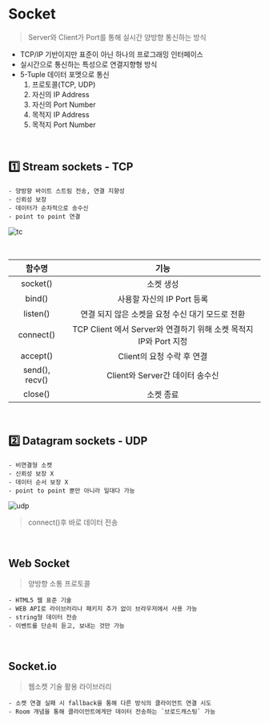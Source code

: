 # Socket
> Server와 Client가 Port를 통해 실시간 양방향 통신하는 방식

- TCP/IP 기반이지만 표준이 아닌 하나의 프로그래밍 인터페이스
- 실시간으로 통신하는 특성으로 연결지향형 방식
- 5-Tuple 데이터 포멧으로 통신
    1. 프로토콜(TCP, UDP)
    2. 자신의 IP Address
    3. 자신의 Port Number
    4. 목적지 IP Address
    5. 목적지 Port Number

<br/>

## 1️⃣ Stream sockets - TCP

```
- 양방향 바이트 스트림 전송, 연결 지향성
- 신뢰성 보장
- 데이터가 순차적으로 송수신
- point to point 연결
```

![tc](https://on1ystar.github.io/public/img/socket/socket-1-3.png)

<br/>

|함수명|기능|
|:---:|:---:|
|socket()|소켓 생성|
|bind()|사용할 자신의 IP Port 등록|
|listen()|연결 되지 않은 소켓을 요청 수신 대기 모드로 전환|
|connect()|TCP Client 에서 Server와 연결하기 위해 소켓 목적지 IP와 Port 지정|
|accept()|Client의 요청 수락 후 연결|
|send(), recv()|Client와 Server간 데이터 송수신|
|close()|소켓 종료|


<br/>

## 2️⃣ Datagram sockets - UDP
```
- 비연결형 소켓
- 신뢰성 보장 X
- 데이터 순서 보장 X
- point to point 뿐만 아니라 일대다 가능
```
![udp](https://on1ystar.github.io/public/img/socket/socket-1-4.png)

> connect()후 바로 데이터 전송

<br/>

## Web Socket

> 양방향 소통 프로토콜

```
- HTML5 웹 표준 기술
- WEB API로 라이브러리나 패키지 추가 없이 브라우저에서 사용 가능
- string형 데이터 전송
- 이벤트를 단순히 듣고, 보내는 것만 가능
```

<br/>

## Socket.io

> 웹소켓 기술 활용 라이브러리

```
- 소켓 연결 실패 시 fallback을 통해 다른 방식의 클라이언트 연결 시도
- Room 개념을 통해 클라이언트에게만 데이터 전송하는 `브로드캐스팅` 가능
```

<br/>

## 


